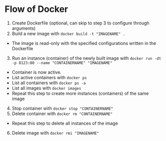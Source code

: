 # Flow of Docker
1. Create Dockerfile (optional, can skip to step 3 to configure through arguments)
2. Build a new image with `docker build -t "IMAGENAME" .`
  * The image is read-only with the specified configurations written in the Dockerfile
3. Run an instance (container) of the newly built image with `docker run -dt -p 8123:80 --name "CONTAINERNAME" "IMAGENAME"`
  * Container is now active.
  * List active containers with `docker ps`
  * List all containers with `docker ps -a`
  * List all images with `docker images`
  * Repeat this step to create more instances (containers) of the same image
4. Stop container with `docker stop "CONTAINERNAME"`
5. Delete container with `docker rm "CONTAINERNAME"`
  * Repeat this step to delete all instances of the image
6. Delete image with `docker rmi "IMAGENAME"`
